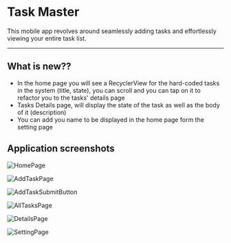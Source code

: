 # Task Master

This mobile app revolves around seamlessly adding tasks and effortlessly viewing your entire task list.

---

## What is new??

- In the home page you will see a RecyclerView for the hard-coded tasks in the system (title, state), you can scroll and you can tap on it to refactor you to the tasks' details page
- Tasks Details page, will display the state of the task as well as the body of it (description)
- You can add you name to be displayed in the home page form the setting page 

## Application screenshots

![HomePage](/screenshots/HomePage.jpeg)

![AddTaskPage](/screenshots/addTaskPage.jpeg)

![AddTaskSubmitButton](/screenshots/addTaskSubmitbutton.jpeg)

![AllTasksPage](/screenshots/allTasksPage.jpeg)

![DetailsPage](/screenshots/TaskDetails.jpg)

![SettingPage](/screenshots/settingPage.jpeg)
